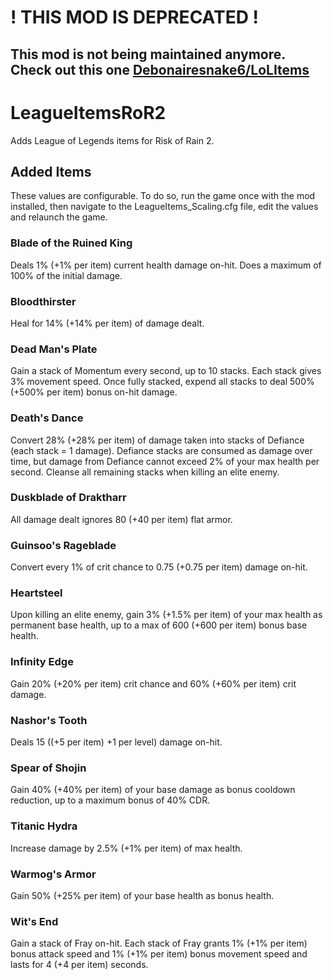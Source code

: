 
# ! THIS MOD IS DEPRECATED !
## This mod is not being maintained anymore. Check out this one [Debonairesnake6/LoLItems](https://github.com/Debonairesnake6/LoLItems)


# LeagueItemsRoR2
Adds League of Legends items for Risk of Rain 2.

## Added Items
These values are configurable. To do so, run the game once with the mod installed, then navigate to the LeagueItems_Scaling.cfg file, edit the values and relaunch the game.

### Blade of the Ruined King
Deals 1% (+1% per item) current health damage on-hit. Does a maximum of 100% of the initial damage.
### Bloodthirster
Heal for 14% (+14% per item) of damage dealt.
### Dead Man's Plate
Gain a stack of Momentum every second, up to 10 stacks. Each stack gives 3% movement speed.
Once fully stacked, expend all stacks to deal 500% (+500% per item) bonus on-hit damage.
### Death's Dance
Convert 28% (+28% per item) of damage taken into stacks of Defiance (each stack = 1 damage).
Defiance stacks are consumed as damage over time, but damage from Defiance cannot exceed 2% of your max health per second.
Cleanse all remaining stacks when killing an elite enemy.
### Duskblade of Draktharr
All damage dealt ignores 80 (+40 per item) flat armor.
### Guinsoo's Rageblade
Convert every 1% of crit chance to 0.75 (+0.75 per item) damage on-hit.
### Heartsteel
Upon killing an elite enemy, gain 3% (+1.5% per item) of your max health as permanent base health, up to a max of 600 (+600 per item) bonus base health.
### Infinity Edge
Gain 20% (+20% per item) crit chance and 60% (+60% per item) crit damage.
### Nashor's Tooth
Deals 15 ((+5 per item) +1 per level) damage on-hit.
### Spear of Shojin
Gain 40% (+40% per item) of your base damage as bonus cooldown reduction, up to a maximum bonus of 40% CDR.
### Titanic Hydra
Increase damage by 2.5% (+1% per item) of max health.
### Warmog's Armor
Gain 50% (+25% per item) of your base health as bonus health.
### Wit's End
Gain a stack of Fray on-hit. Each stack of Fray grants 1% (+1% per item) bonus attack speed and 1% (+1% per item) bonus movement speed and lasts for 4 (+4 per item) seconds.
